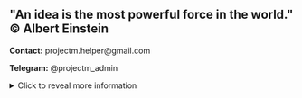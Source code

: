 <div>
  <h2>"An idea is the most powerful force in the world." © Albert Einstein</h2>
  <p><strong>Contact:</strong> projectm.helper@gmail.com</p>
  <p><strong>Telegram:</strong> @projectm_admin</p>

  <details>
    <summary>Click to reveal more information</summary>
    <p>This is a special section where I will add additional information later.</p>
  </details>
</div>
